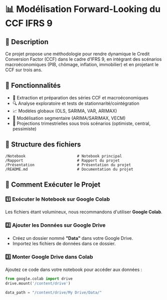 # 📊 Modélisation Forward-Looking du CCF IFRS 9

## 📖 Description
Ce projet propose une méthodologie pour rendre dynamique le Credit Conversion Factor (CCF) dans le cadre d’IFRS 9, en intégrant des scénarios macroéconomiques (PIB, chômage, inflation, immobilier) et en projetant le CCF sur trois ans.

## 🚀 Fonctionnalités
- 🔄 Extraction et préparation des séries CCF et macroéconomiques  
- 🔍 Analyse exploratoire et tests de stationnarité/cointégration  
- 📈 Modèles globaux (OLS, SARIMA, VAR, ARIMAX)  
- 🧩 Modélisation segmentaire (ARIMA/SARIMAX, VECM)  
- 📆 Projections trimestrielles sous trois scénarios (optimiste, central, pessimiste) 

## 📂 Structure des fichiers
```
/Notebook                       # Notebook principal
/Rapport                        # Rapport du projet
/Présentation                   # Présentation du projet
/README.md                      # Documentation du projet
```
## 🚀 Comment Exécuter le Projet  

### 1️⃣ **Exécuter le Notebook sur Google Colab**  
Les fichiers étant volumineux, nous recommandons d'utiliser **Google Colab**.  

### 2️⃣ **Ajouter les Données sur Google Drive**  
- Créez un dossier nommé **"Data"** dans votre Google Drive.  
- Importez les fichiers de données dans ce dossier.  

### 3️⃣ **Monter Google Drive dans Colab**  
Ajoutez ce code dans votre notebook pour accéder aux données :  

```python
from google.colab import drive
drive.mount('/content/drive')

data_path = "/content/drive/My Drive/Data/"
```
